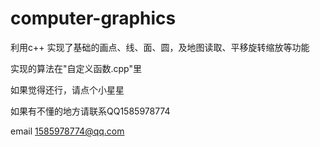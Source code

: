 # computer-graphics
利用c++ 实现了基础的画点、线、面、圆，及地图读取、平移旋转缩放等功能

实现的算法在"自定义函数.cpp"里

如果觉得还行，请点个小星星

如果有不懂的地方请联系QQ1585978774

email 1585978774@qq.com
